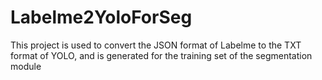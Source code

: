 # Labelme2YoloForSeg
This project is used to convert the JSON format of Labelme to the TXT format of YOLO, and is generated for the training set of the segmentation module
